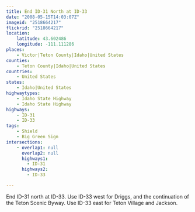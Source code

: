 ```yaml
---
title: End ID-31 North at ID-33
date: "2008-05-15T14:03:07Z"
imageid: "2518664217"
flickrid: "2518664217"
location:
    latitude: 43.602486
    longitude: -111.111286
places:
    - Victor|Teton County|Idaho|United States
counties:
    - Teton County|Idaho|United States
countries:
    - United States
states:
    - Idaho|United States
highwaytypes:
    - Idaho State Highway
    - Idaho State Highway
highways:
    - ID-31
    - ID-33
tags:
    - Shield
    - Big Green Sign
intersections:
    - overlap1: null
      overlap2: null
      highways1:
        - ID-31
      highways2:
        - ID-33

---
```

End ID-31 north at ID-33.  Use ID-33 west for Driggs, and the continuation of the Teton Scenic Byway.  Use ID-33 east for Teton Village and Jackson.